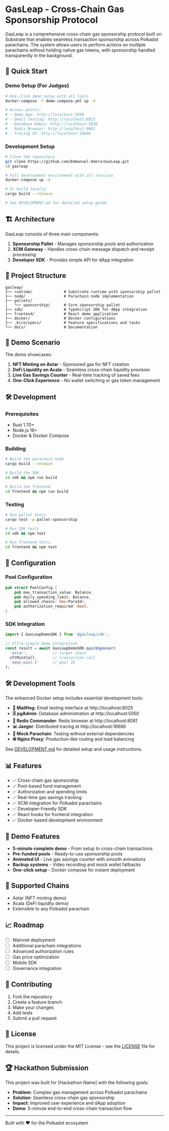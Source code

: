# GasLeap - Cross-Chain Gas Sponsorship Protocol

GasLeap is a comprehensive cross-chain gas sponsorship protocol built on Substrate that enables seamless transaction sponsorship across Polkadot parachains. The system allows users to perform actions on multiple parachains without holding native gas tokens, with sponsorship handled transparently in the background.

## 🚀 Quick Start

### Demo Setup (For Judges)

```bash
# One-click demo setup with all tools
docker-compose -f demo-compose.yml up -d

# Access points:
# - Demo App: http://localhost:3000
# - Email Testing: http://localhost:8025
# - Database Admin: http://localhost:5050
# - Redis Browser: http://localhost:8081
# - Tracing UI: http://localhost:16686
```

### Development Setup

```bash
# Clone the repository
git clone https://github.com/Emmanuel-Odero/GasLeap.git
cd gasleap

# Full development environment with all services
docker-compose up -d

# Or build locally
cargo build --release

# See DEVELOPMENT.md for detailed setup guide
```

## 🏗️ Architecture

GasLeap consists of three main components:

1. **Sponsorship Pallet** - Manages sponsorship pools and authorization
2. **XCM Gateway** - Handles cross-chain message dispatch and receipt processing  
3. **Developer SDK** - Provides simple API for dApp integration

## 📁 Project Structure

```
gasleap/
├── runtime/              # Substrate runtime with sponsorship pallet
├── node/                 # Parachain node implementation
├── pallets/
│   └── sponsorship/      # Core sponsorship pallet
├── sdk/                  # TypeScript SDK for dApp integration
├── frontend/             # React demo application
├── docker/               # Docker configurations
├── .kiro/specs/          # Feature specifications and tasks
└── docs/                 # Documentation
```

## 🎯 Demo Scenario

The demo showcases:

1. **NFT Minting on Astar** - Sponsored gas for NFT creation
2. **DeFi Liquidity on Acala** - Seamless cross-chain liquidity provision
3. **Live Gas Savings Counter** - Real-time tracking of saved fees
4. **One-Click Experience** - No wallet switching or gas token management

## 🛠️ Development

### Prerequisites

- Rust 1.70+
- Node.js 18+
- Docker & Docker Compose

### Building

```bash
# Build the parachain node
cargo build --release

# Build the SDK
cd sdk && npm run build

# Build the frontend
cd frontend && npm run build
```

### Testing

```bash
# Run pallet tests
cargo test -p pallet-sponsorship

# Run SDK tests
cd sdk && npm test

# Run frontend tests
cd frontend && npm test
```

## 🔧 Configuration

### Pool Configuration

```rust
pub struct PoolConfig {
    pub max_transaction_value: Balance,
    pub daily_spending_limit: Balance,
    pub allowed_chains: Vec<ParaId>,
    pub authorization_required: bool,
}
```

### SDK Integration

```typescript
import { GasLeapDemoSDK } from '@gasleap/sdk';

// Ultra-simple demo integration
const result = await GasLeapDemoSDK.quickSponsor(
  'astar',           // target chain
  nftMintCall,       // transaction call
  'demo-pool-1'      // pool ID
);
```

## 🛠️ Development Tools

The enhanced Docker setup includes essential development tools:

- **📧 MailHog**: Email testing interface at http://localhost:8025
- **🗄️ pgAdmin**: Database administration at http://localhost:5050
- **🔧 Redis Commander**: Redis browser at http://localhost:8081
- **📊 Jaeger**: Distributed tracing at http://localhost:16686
- **🧪 Mock Parachain**: Testing without external dependencies
- **🌐 Nginx Proxy**: Production-like routing and load balancing

See [DEVELOPMENT.md](DEVELOPMENT.md) for detailed setup and usage instructions.

## 📊 Features

- ✅ Cross-chain gas sponsorship
- ✅ Pool-based fund management
- ✅ Authorization and spending limits
- ✅ Real-time gas savings tracking
- ✅ XCM integration for Polkadot parachains
- ✅ Developer-friendly SDK
- ✅ React hooks for frontend integration
- ✅ Docker-based development environment

## 🎪 Demo Features

- **5-minute complete demo** - From setup to cross-chain transactions
- **Pre-funded pools** - Ready-to-use sponsorship pools
- **Animated UI** - Live gas savings counter with smooth animations
- **Backup systems** - Video recording and mock wallet fallbacks
- **One-click setup** - Docker compose for instant deployment

## 🔗 Supported Chains

- Astar (NFT minting demo)
- Acala (DeFi liquidity demo)
- Extensible to any Polkadot parachain

## 📈 Roadmap

- [ ] Mainnet deployment
- [ ] Additional parachain integrations
- [ ] Advanced authorization rules
- [ ] Gas price optimization
- [ ] Mobile SDK
- [ ] Governance integration

## 🤝 Contributing

1. Fork the repository
2. Create a feature branch
3. Make your changes
4. Add tests
5. Submit a pull request

## 📄 License

This project is licensed under the MIT License - see the [LICENSE](LICENSE) file for details.

## 🏆 Hackathon Submission

This project was built for [Hackathon Name] with the following goals:

- **Problem**: Complex gas management across Polkadot parachains
- **Solution**: Seamless cross-chain gas sponsorship
- **Impact**: Improved user experience and dApp adoption
- **Demo**: 5-minute end-to-end cross-chain transaction flow

---

Built with ❤️ for the Polkadot ecosystem
